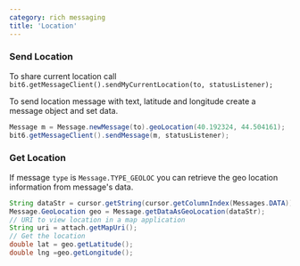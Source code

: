 ```yaml
---
category: rich messaging
title: 'Location'
---
```


### Send Location

To share current location call `bit6.getMessageClient().sendMyCurrentLocation(to, statusListener);`

To send location message with text, latitude and longitude create a message object and set data.

```java
Message m = Message.newMessage(to).geoLocation(40.192324, 44.504161);
bit6.getMessageClient().sendMessage(m, statusListener);
``` 

### Get Location

If message `type` is `Message.TYPE_GEOLOC` you can retrieve the geo location information from message's data.

```java
String dataStr = cursor.getString(cursor.getColumnIndex(Messages.DATA));
Message.GeoLocation geo = Message.getDataAsGeoLocation(dataStr);
// URI to view location in a map application
String uri = attach.getMapUri();
// Get the location
double lat = geo.getLatitude();
double lng =geo.getLongitude();
```
